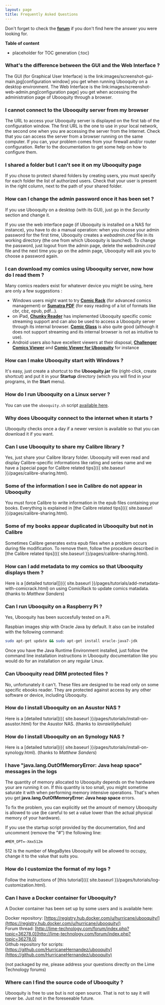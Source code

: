 ```yaml
---
layout: page
title: Frequently Asked Questions
---
```


Don't forget to check the [**forum**](https://ubooquity.userecho.com/) if you don't find here the answer you were looking for.

**Table of content**

* placeholder for TOC generation
{:toc}


### What's the difference between the GUI and the Web Interface ?

The GUI (for Graphical User Interface) is the link:images/screenshot-gui-main.jpg[configuration window] you get when running Ubooquity on a desktop environment. The Web Interface is the link:images/screenshot-web-admin.png[configuration page] you get when accessing the administration page of Ubooquity through a browser.

### I cannot connect to the Ubooquity server from my browser

The URL to access your Ubooquity server is displayed on the first tab of the configuration window. The first URL is the one to use in your local network, the second one when you are accessing the server from the Internet. Check that you can access the server from a browser running on the same computer. If you can, your problem comes from your firewall and/or router configuration. Refer to the documentation to get some help on how to configure them.

### I shared a folder but I can't see it on my Ubooquity page

If you chose to protect shared folders by creating users, you must specify for each folder the list of authorized users. Check that your user is present in the right column, next to the path of your shared folder.

### How can I change the admin password once it has been set ?

If you use Ubooquity on a desktop (with its GUI), just go in the _Security_ section and change it.

If you use the web interface page (if Ubooquity is installed on a NAS for instance), you have to do a manual operation: when you choose your admin password for the first time, Ubooquity creates a *webadmin.cred* file in its working directory (the one from which Ubooquity is launched). To change the password, just logout from the admin page, delete the *webadmin.cred* file and the next time you go on the admin page, Ubooquity will ask you to choose a password again.

### I can download my comics using Ubooquity server, now how do I read them ?

Many comics readers exist for whatever device you might be using, here are only a few suggestions :

* Windows users might want to try [**Comic Rack**](http://comicrack.cyolito.com/) (for advanced comics management) or [**Sumatra PDF**](http://www.sumatrapdfreader.org/free-pdf-reader.html) (for easy reading of a lot of formats like cbr, cbz, epub, pdf...).
* on iPad, [**Chunky Reader**](http://chunkyreader.com/) has implemented Ubooquity specific comic streaming support and can also be used to access a Ubooquity server through its internal browser. [**Comic Glass**](http://comicglass.net/en/) is also quite good (although it does not support streaming and its internal browser is not as intuitive to use).
* Android users also have excellent viewers at their disposal, [**Challenger Comics Viewer**](https://play.google.com/store/apps/details?id=org.kill.geek.bdviewer) and [**Comic Viewer for Ubooquity**](https://play.google.com/store/apps/details?id=com.sethchhim.comicviewerforubooquity) for instance


### How can I make Ubooquity start with Windows ?

It's easy, just create a shortcut to the **Ubooquity.jar** file (right-click, create shortcut) and put it in your **Startup** directory (which you will find in your programs, in the **Start** menu).

### How do I run Ubooquity on a Linux server ?

You can use the `ubooquity.sh` script [available here](http://vaemendis.net/ubooquity/downloads/scripts/).

### Why does Ubooquity connect to the internet when it starts ?

Ubooquity checks once a day if a newer version is available so that you can download it if you want.

### Can I use Ubooquity to share my Calibre library ?

Yes, just share your Calibre library folder. Ubooquity will even read and display Calibre-specific informations like rating and series name and we have a [special page for Calibre related tips]({{ site.baseurl }}/pages/calibre-sharing.html).

### Some of the information I see in Calibre do not appear in Ubooquity

You must force Calibre to write information in the epub files containing your books. Everything is explained in [the Calibre related tips]({{ site.baseurl }}/pages/calibre-sharing.html).

### Some of my books appear duplicated in Ubooquity but not in Calibre

Sometimes Calibre generates extra epub files when a problem occurs during file modification. To remove them, follow the procedure described in [the Calibre related tips]({{ site.baseurl }}/pages/calibre-sharing.html).

### How can I add metadata to my comics so that Ubooquity displays them ?
Here is a [detailed tutorial]]({{ site.baseurl }}/pages/tutorials/add-metadata-with-comicrack.html) on using ComicRack to update comics matadata. (thanks to _Matthew Sanders_)

### Can I run Ubooquity on a Raspberry Pi ?

Yes, Ubooquity has been succesfully tested on a Pi.

Raspbian images ship with Oracle Java by default.
It also can be installed with the following command:

```bash
sudo apt-get update && sudo apt-get install oracle-java7-jdk
```

Once you have the Java Runtime Environment installed, just follow the command line installation instructions in Ubooquity documentation like you would do for an installation on any regular Linux.

### Can Ubooquity read DRM protected files ?

No, unfortunately it can't. These files are designed to be read only on some specific ebooks reader. They are protected against access by any other software or device, including Ubooquity.

### How do I install Ubooquity on an Asustor NAS ?

Here is a [detailed tutorial]({{ site.baseurl }}/pages/tutorials/install-on-asustor.html) for the Asustor NAS. (thanks to _lavraielilybellule_)


### How do I install Ubooquity on an Synology NAS ?

Here is a [detailed tutorial]({{ site.baseurl }}/pages/tutorials/install-on-synology.html). (thanks to _Matthew Sanders_)

### I have "java.lang.OutOfMemoryError: Java heap space" messages in the logs

The quantity of memory allocated to Ubooquity depends on the hardware your are running it on.
If this quantity is too small, you might sometime saturate it with when performing memory intensive operations.
That's when you get **java.lang.OutOfMemoryError: Java heap space** errors.

To fix the problem, you can explicitly set the amount of memory Ubooquity is allowed to use (be careful to set a value lower than the actual physical memory of your hardware).

If you use the startup script provided by the documentation, find and uncomment (remove the "#") the following line:

```
#MEM_OPT=-Xmx512m
```

512 is the number of MegaBytes Ubooquity will be allowed to occupy, change it to the value that suits you.

### How do I customize the format of my logs ?

Follow the instructions of [this tutorial]({{ site.baseurl }}/pages/tutorials/log-customization.html).

### Can I have a Docker container for Ubooquity?

A Docker container has been set up by some users and is available here:

Docker repository: [https://registry.hub.docker.com/u/hurricane/ubooquity/](https://registry.hub.docker.com/u/hurricane/ubooquity/)  
Forum thread: [http://lime-technology.com/forum/index.php?topic=36278.0](http://lime-technology.com/forum/index.php?topic=36278.0)  
Github repository for scripts: [https://github.com/HurricaneHernandez/ubooquity](https://github.com/HurricaneHernandez/ubooquity)  

(not packaged by me, please address your questions directly on the Lime Technology forums) 

### Where can I find the source code of Ubooquity ?

Ubooquity is free to use but is not open source.
That is not to say it will never be. Just not in the foreseeable future.
